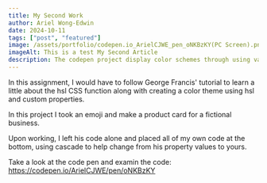 ```yaml
---
title: My Second Work
author: Ariel Wong-Edwin
date: 2024-10-11
tags: ["post", "featured"]
image: /assets/portfolio/codepen.io_ArielCJWE_pen_oNKBzKY(PC Screen).png
imageAlt: This is a test My Second Article
description: The codepen project display color schemes through using various greay scale colors of the same blue!
---
```

In this assignment, I would have to follow George Francis' tutorial to learn a little about the hsl CSS function along with creating a color theme using hsl and custom properties.

In this project I took an emoji and make a product card for a fictional business.

Upon working, I left his code alone and placed all of my own code at the bottom, using cascade to help change from his property values to yours.

Take a look at the code pen and examin the code: https://codepen.io/ArielCJWE/pen/oNKBzKY